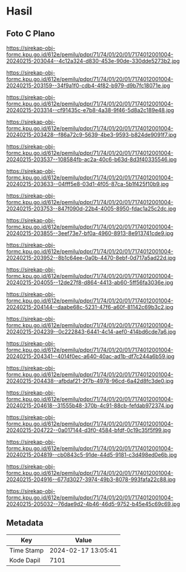 # Hasil

## Foto C Plano

https://sirekap-obj-formc.kpu.go.id/612e/pemilu/pdpr/71/74/01/20/01/7174012001004-20240215-203044--4c12a324-d830-453e-90de-330dde5273b2.jpg

https://sirekap-obj-formc.kpu.go.id/612e/pemilu/pdpr/71/74/01/20/01/7174012001004-20240215-203159--34f9a1f0-cdb4-4f82-b979-d9b7fc18071e.jpg

https://sirekap-obj-formc.kpu.go.id/612e/pemilu/pdpr/71/74/01/20/01/7174012001004-20240215-203314--cf91435c-e7b8-4a38-9f46-5d8a2c189e48.jpg

https://sirekap-obj-formc.kpu.go.id/612e/pemilu/pdpr/71/74/01/20/01/7174012001004-20240215-203428--f86a72c9-5639-4be3-9593-b824de9091f7.jpg

https://sirekap-obj-formc.kpu.go.id/612e/pemilu/pdpr/71/74/01/20/01/7174012001004-20240215-203537--108584fb-ac2a-40c6-b63d-8d3f40335546.jpg

https://sirekap-obj-formc.kpu.go.id/612e/pemilu/pdpr/71/74/01/20/01/7174012001004-20240215-203633--04fff5e8-03d1-4f05-87ca-5b1f425f10b9.jpg

https://sirekap-obj-formc.kpu.go.id/612e/pemilu/pdpr/71/74/01/20/01/7174012001004-20240215-203753--847f090d-22b4-4005-8950-fdac1a25c2dc.jpg

https://sirekap-obj-formc.kpu.go.id/612e/pemilu/pdpr/71/74/01/20/01/7174012001004-20240215-203855--3eef73e7-bf0a-4960-8913-8e913741cde9.jpg

https://sirekap-obj-formc.kpu.go.id/612e/pemilu/pdpr/71/74/01/20/01/7174012001004-20240215-203952--8b1c64ee-0a0b-4470-8ebf-0d717a5ad22d.jpg

https://sirekap-obj-formc.kpu.go.id/612e/pemilu/pdpr/71/74/01/20/01/7174012001004-20240215-204055--12de27f8-d864-4413-ab60-5ff56fa3036e.jpg

https://sirekap-obj-formc.kpu.go.id/612e/pemilu/pdpr/71/74/01/20/01/7174012001004-20240215-204144--daabe68c-5231-47f6-a60f-81142c69b3c2.jpg

https://sirekap-obj-formc.kpu.go.id/612e/pemilu/pdpr/71/74/01/20/01/7174012001004-20240215-204239--0c222843-6441-4c14-aef0-414bd6cde7a6.jpg

https://sirekap-obj-formc.kpu.go.id/612e/pemilu/pdpr/71/74/01/20/01/7174012001004-20240215-204341--4014f0ec-a640-40ac-ad1b-df7c244a6b59.jpg

https://sirekap-obj-formc.kpu.go.id/612e/pemilu/pdpr/71/74/01/20/01/7174012001004-20240215-204438--afbdaf21-2f7b-4978-96cd-6a42d8fc3de0.jpg

https://sirekap-obj-formc.kpu.go.id/612e/pemilu/pdpr/71/74/01/20/01/7174012001004-20240215-204618--31555b48-370b-4c91-88cb-fefdab972374.jpg

https://sirekap-obj-formc.kpu.go.id/612e/pemilu/pdpr/71/74/01/20/01/7174012001004-20240215-204722--0a017144-d3f0-4584-bfdf-0c19c35f5f99.jpg

https://sirekap-obj-formc.kpu.go.id/612e/pemilu/pdpr/71/74/01/20/01/7174012001004-20240215-204819--cb0843c5-91de-44d5-9181-c3d498ed0e6b.jpg

https://sirekap-obj-formc.kpu.go.id/612e/pemilu/pdpr/71/74/01/20/01/7174012001004-20240215-204916--677d3027-3974-49b3-8078-993fafa22c88.jpg

https://sirekap-obj-formc.kpu.go.id/612e/pemilu/pdpr/71/74/01/20/01/7174012001004-20240215-205032--76dae9d2-4b46-46d5-9752-b45e45c69c69.jpg


## Metadata

| Key        | Value               |
| ---------- | ------------------- |
| Time Stamp | 2024-02-17 13:05:41 |
| Kode Dapil | 7101                |



